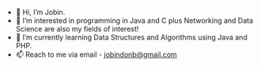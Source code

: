 - 👋 Hi, I’m Jobin.
- 👀 I’m interested in programming in Java and C plus Networking and Data Science are also my fields of interest!
- 🌱 I’m currently learning Data Structures and Algorithms using Java and PHP. 
- 📫 Reach to me via email - jobindonb@gmail.com

<!---
Jobin-github/Jobin-github is a ✨ special ✨ repository because its `README.md` (this file) appears on your GitHub profile.
You can click the Preview link to take a look at your changes.
--->
